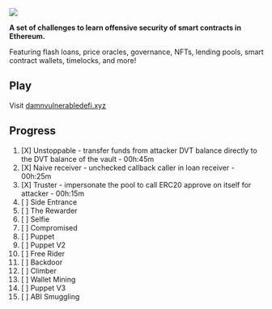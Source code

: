 ![](cover.png)

**A set of challenges to learn offensive security of smart contracts in Ethereum.**

Featuring flash loans, price oracles, governance, NFTs, lending pools, smart contract wallets, timelocks, and more!

## Play

Visit [damnvulnerabledefi.xyz](https://damnvulnerabledefi.xyz)

## Progress

1. [X] Unstoppable - transfer funds from attacker DVT balance
directly to the DVT balance of the vault - 00h:45m
2. [X] Naive receiver - unchecked callback caller in loan receiver - 00h:25m
3. [X] Truster - impersonate the pool to call ERC20 approve on itself for attacker - 00h:15m
4. [ ] Side Entrance
5. [ ] The Rewarder
6. [ ] Selfie
7. [ ] Compromised
8. [ ] Puppet
9. [ ] Puppet V2
10. [ ] Free Rider
11. [ ] Backdoor
12. [ ] Climber
13. [ ] Wallet Mining
14. [ ] Puppet V3
15. [ ] ABI Smuggling